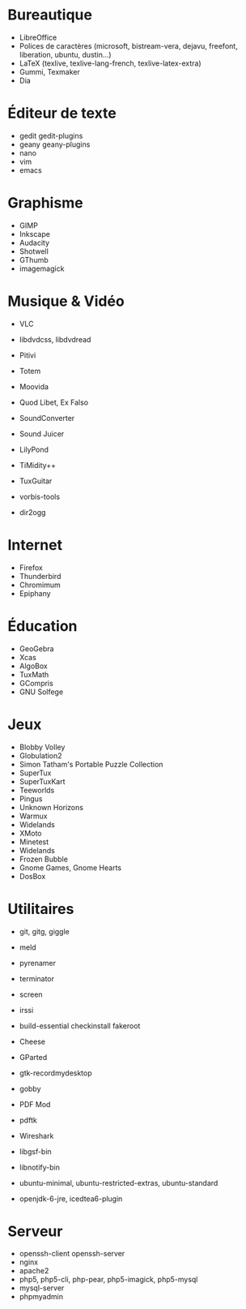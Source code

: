 # Bureautique

* LibreOffice
* Polices de caractères (microsoft, bistream-vera, dejavu, freefont, liberation, ubuntu, dustin...)
* LaTeX (texlive, texlive-lang-french, texlive-latex-extra)
* Gummi, Texmaker
* Dia

# Éditeur de texte

* gedit gedit-plugins
* geany geany-plugins
* nano
* vim
* emacs

# Graphisme

* GIMP
* Inkscape
* Audacity
* Shotwell
* GThumb
* imagemagick

# Musique & Vidéo

* VLC
* libdvdcss, libdvdread
* Pitivi
* Totem
* Moovida

* Quod Libet, Ex Falso
* SoundConverter
* Sound Juicer
* LilyPond
* TiMidity++
* TuxGuitar
* vorbis-tools
* dir2ogg

# Internet

* Firefox
* Thunderbird
* Chromimum
* Epiphany

# Éducation

* GeoGebra
* Xcas
* AlgoBox
* TuxMath
* GCompris
* GNU Solfege

# Jeux

* Blobby Volley
* Globulation2
* Simon Tatham's Portable Puzzle Collection
* SuperTux
* SuperTuxKart
* Teeworlds
* Pingus
* Unknown Horizons
* Warmux
* Widelands
* XMoto
* Minetest
* Widelands
* Frozen Bubble
* Gnome Games, Gnome Hearts
* DosBox

# Utilitaires

* git, gitg, giggle
* meld
* pyrenamer
* terminator
* screen
* irssi
* build-essential checkinstall fakeroot
* Cheese
* GParted
* gtk-recordmydesktop
* gobby
* PDF Mod
* pdftk
* Wireshark
* libgsf-bin
* libnotify-bin

* ubuntu-minimal, ubuntu-restricted-extras, ubuntu-standard
* openjdk-6-jre, icedtea6-plugin

# Serveur

* openssh-client openssh-server
* nginx
* apache2
* php5, php5-cli, php-pear, php5-imagick, php5-mysql
* mysql-server
* phpmyadmin
